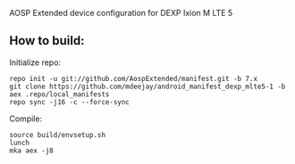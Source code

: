 AOSP Extended device configuration for DEXP Ixion M LTE 5


How to build:
-------------

Initialize repo:

    repo init -u git://github.com/AospExtended/manifest.git -b 7.x
    git clone https://github.com/mdeejay/android_manifest_dexp_mlte5-1 -b aex .repo/local_manifests
    repo sync -j16 -c --force-sync

Compile:

    source build/envsetup.sh
    lunch
    mka aex -j8
